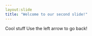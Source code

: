```yaml
---
layout:slide
title: "Welcome to our second slide!"
---
```

Cool stuff
Use the left arrow to go back!
